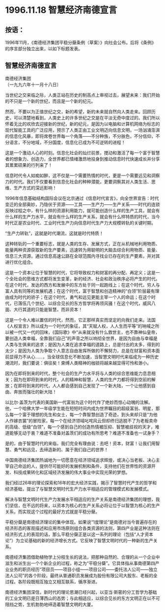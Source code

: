 # 1996.11.18 智慧经济南德宣言

## **按语**：

1996年11月，《南德经济集团平稳分蘖条例（草案）》向社会公布。后将《条例》的序言部分独立出来，以如下标题发表。



## 智慧经济南德宣言

南德经济集团  
 （一九九六年十一月十八日）

  
  
当世纪之交来临之际，人类正站在历史的制高点上审视过去，展望未来：我们开始的不只是一个新的世纪，而且是一个新的纪元。  
  
 然而，不要以为正值世纪之交，新的希望，新的未来就自然向人类走来。回顾历史，可以清楚地看到，人类史上的许多世纪之交是在平淡无奇中度过的。我们所以怀着无比的欢欣去迎接新的世纪，新的纪元，是因为以电脑和计算机网络为标志的现代智能工具的广泛应用，预示了人类正由工业文明迈向信息文明，一场汹涌澎湃的信息化风暴，即将席卷世界每一个角落——不分种族，不分肤色，不分信仰，不分语言，不分地域，不分国度，信息化已成为不可逆转的进程！  
  
 这是一个激动人心的时刻。信息化社会的灿烂前景，搅动和激活了每一个富于智慧者的想象力、创造力，全世界都已情绪激昂地投身到推动信息时代快速成长并分享其累累硕果的行列来了！  
  
 信息时代令人如痴如醉，这不仅是一个需要热情的时代，更是一个需要远见和洞察力的时代。我们不仅要看到信息化社会的种种潜能，更要洞察其对人类生活、思维、生产方式的深远影响！  
  
 1996年信息基础结构国际会议在北京通过《信息时代宣言》，向全世界宣告：时代变迁的全部奥妙，乃隐伏于资源——工具——生产力——生产关系——时代的连锁反映过程之中，有什么样的资源利用能力，就可能创造什么样的生产工具，就会有什么样的生产力水平，就会有什么样的生产关系，就会有什么样特质的时代，当今时代正是农业时代、工业时代生产力向信息时代生产力大规模转轨的关键时期。  
  
 “生产力转轨”，这就是时代潮流，这就是时代特质！  
  
 这种转轨的一个重要标志，就是人类的生存、发展方式，正在从机械地利用物质、能量两种资源获取新的生产要素，迅速转为用聪明的大脑去综合利用物质、能量、信息三大资源，通过信息高速公路在全球范围内寻找业已存在的生产要素，并对其进行优化组合。  
  
这是一个资本让位于智慧的时代，它将导致权力和财富的再分配、再定义；这是一个全社会的思维方式都将发生变革，新的经济、社会和政治秩序必将产生的时代。在这个时代，发达的西方和发展中的东方处于同一起跑线上；在这个时代，穷人与富人具有同等的发展机遇；在这个时代，富于智慧和创造精神的“白领”阶层最有理由成为时代的骄子；在这个时代，勇气和远见更能主宰一个人的命运；在这个时代，已落伍几个世纪、以综合见长的东方哲学将再领风骚！在这个时代，威风八面、大行其道的只能是智慧，而非资本！  
  
 这是一个令人难以置信的时代，然而，它正那样真实而坚定的向我们走来。法国《人权宣言》所以成为一个时代的象征，其“天赋人权，人人生而平等”的呐喊之所以被一代又一代的回味，《国际歌》中“从来就没有什么救世主，也不靠神仙皇帝，要创造人类幸福，全靠我们自己”的声音之所以响彻全世界，是因为自由与幸福是人类与生俱来的追求；是因为人类在追求幸福的道路上，总是付出的太多，得到的太少；是因为人类为争取个人意志自由发挥所做的不懈努力，总是在财富和资本面前显得力不从心……，当全球信息化不断加速，当智慧文明时代来临成为一种历史潮流时，我们要说：俱往矣！束缚人类精神的枷锁将越来越显得可怜和渺小。  
  
 因为在即将到来的时代，整个社会的生产力水平将与人类的综合思维能力息息相关；因为在即将到来的时代，人的精神和智慧，人类的生产力都将得到空前的解放；在即将到来的时代，人人都会感到自己发现了一个新大陆，一个让他感到自由、奔放而强壮的新大陆！  
  
 以比尔·盖茨为代表的美国新一代富翁为这个时代作了绝妙而惊心动魄的注解。他，一个哈佛大学一年级学生能在短短时间内成为世界瞩目的超级富翁、明星，那么每一个富于理想的先生和女士，每一个靠智慧创造了奇迹，到头来却只是“为他人作嫁衣裳”的冒险家，每一个在经济领域叱咤风云但却终归逃脱不了为老板卖命的高级、低级“白领”，每一个感到自己的创造热情被压抑、智慧被歧视的天才，难道能够无动于衷？难道不准备对盖茨们的成功有所思考？难道不准备也一试身手？  
  
 是的，由于智慧时代的来临，我们完全有理由说：去吧！资本，财富！让我们用智慧、勇气和远见，去缔造新的、属于我们自己的世界！  
  
 中国南德经济集团热诚地为一切愿意在经济领域追求辉煌，或决心当老板、决心主宰自己命运的人，提供尽可能好的发展机制和条件，支持他们在世界性的资源开发、科技成果转化和区域经济发展的伟大事业中实现光荣的梦想。  
  
 我们经过26年的理论探索和16年的宏大经济实践，揭示了智慧时代产生的哲学和经济基础，提出了与智慧文明时代生产力水平相适应的管理模式和发展模式。  
  
 解决与智慧文明时代生产力发展水平相适应的生产关系是南德经济集团的理想，我们坚信，在不远的将来，以资本为核心的生产关系必将让位于以智慧为核心的生产关系，而实现这个过程的最好方式就是平稳分蘖。  
  
 平稳分蘖是南德经济理论的集中体现。如果说“1度理论”是南德对当今普遍存在的经济形态的客观描述和应用市场原则组合各类资源的法则，第四产业是这种法则在经济形式上的表现的话，那么平稳分蘖正是以这一系列的理论（包括“人才资本论”）为立论基础的新的经济增长方式。它反映了智慧文明时代的一种新的生产关系。  
  
 南德经济集团借助植物学上分枝生长的说法，把那种自然的、合理的从一个企业中滋生和派生出一个个新企业的过程，称之为“平稳分蘖”。它具体指从事南德第四产业业务的职员经历“项目员——项目小组——项目公司——委托法人公司——独立法人公司”的各个阶段，最终从普通职员发展成为股份有限公司大股东、老板的全过程。各阶段既相互独立又相互联系，循序渐进。  
  
 南德经济集团深信，新时代的理论思潮已经兴起，以亚当·斯密的分工哲学为基础的工业文明已是日薄西山的态势；与此相适应，以综合见长的东方文明正在以不可阻挡之势，生机勃勃地缔造着智慧文明的大厦。

